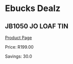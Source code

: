 
# Ebucks Dealz
## JB1050 JO LOAF TIN
[Product Page](https://www.ebucks.com/web/shop/productSelected.do?prodId=1161837968&catId=1157659933)

Price: R199.00

Savings: 30.0


	